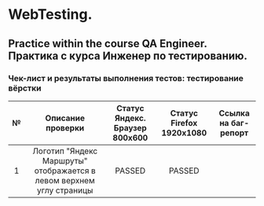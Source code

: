 # WebTesting.
## Practice within the course QA Engineer. Практика с курса Инженер по тестированию. 
### Чек-лист и результаты выполнения тестов: тестирование вёрстки
| № | Описание проверки | Статус  Яндекс. Браузер 800x600 | Статус Firefox 1920x1080 | Ссылка на баг-репорт |
|:---------:|:---------:|:---------:|:---------:|:---------:|
| 1 | Логотип "Яндекс Маршруты" отображается в левом верхнем углу страницы | PASSED | PASSED |    |

